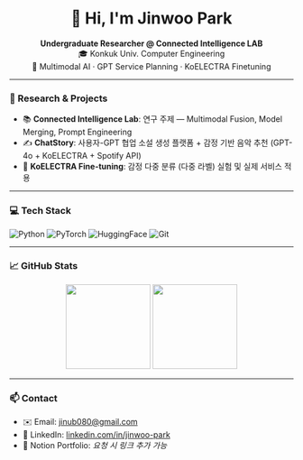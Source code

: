 <h1 align="center">👋 Hi, I'm Jinwoo Park</h1>
<p align="center">
  <b>Undergraduate Researcher @ Connected Intelligence LAB</b><br>
  🎓 Konkuk Univ. Computer Engineering<br>
  🧠 Multimodal AI · GPT Service Planning · KoELECTRA Finetuning
</p>

---

### 🧪 Research & Projects
- 📚 **Connected Intelligence Lab**: 연구 주제 — Multimodal Fusion, Model Merging, Prompt Engineering
- ✍️ **ChatStory**: 사용자-GPT 협업 소설 생성 플랫폼 + 감정 기반 음악 추천 (GPT-4o + KoELECTRA + Spotify API)
- 🧬 **KoELECTRA Fine-tuning**: 감정 다중 분류 (다중 라벨) 실험 및 실제 서비스 적용

---

### 💻 Tech Stack
![Python](https://img.shields.io/badge/Python-3776AB?style=flat&logo=python&logoColor=white)
![PyTorch](https://img.shields.io/badge/PyTorch-EE4C2C?style=flat&logo=pytorch&logoColor=white)
![HuggingFace](https://img.shields.io/badge/HuggingFace-FFD21F?style=flat&logo=huggingface&logoColor=black)
![Git](https://img.shields.io/badge/Git-F05032?style=flat&logo=git&logoColor=white)

---

### 📈 GitHub Stats

<p align="center">
  <img src="https://github-readme-stats.vercel.app/api?username=your_id&show_icons=true&theme=tokyonight" height="150" />
  <img src="https://github-readme-stats.vercel.app/api/top-langs/?username=your_id&layout=compact&theme=tokyonight" height="150" />
</p>

---

### 📫 Contact
- ✉️ Email: jinub080@gmail.com  
- 🔗 LinkedIn: [linkedin.com/in/jinwoo-park](https://www.linkedin.com/in/jinwoo-park)  
- 🧪 Notion Portfolio: *요청 시 링크 추가 가능*
